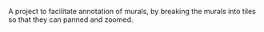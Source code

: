 A project to facilitate annotation of murals, by breaking the murals into tiles so that they can panned and zoomed.
